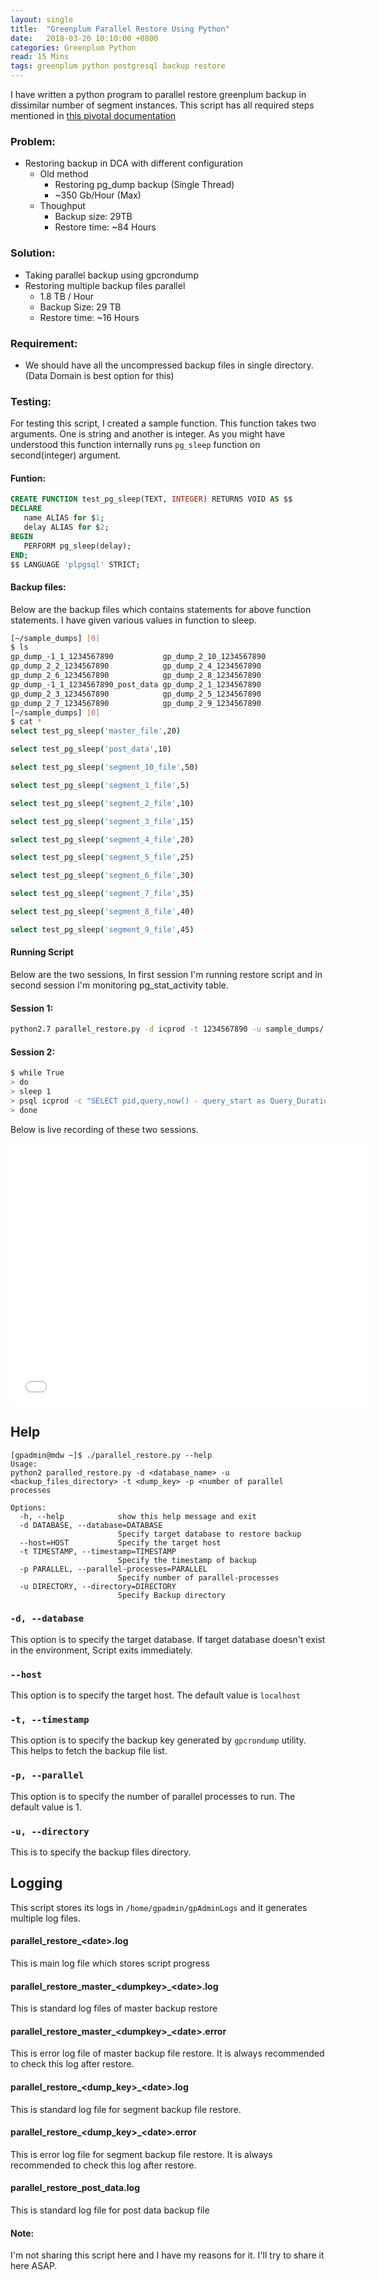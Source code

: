 ```yaml
---
layout: single
title:  "Greenplum Parallel Restore Using Python"
date:   2018-03-20 10:10:00 +0800
categories: Greenplum Python
read: 15 Mins
tags: greenplum python postgresql backup restore
---
```


I have written a python program to parallel restore greenplum backup in dissimilar number of segment instances. This script has all required steps mentioned in [this pivotal documentation](https://gpdb.docs.pivotal.io/510/admin_guide/managing/restore-diff-system.html) 

### Problem:

  - Restoring backup in DCA with different  configuration
      - Old method
          - Restoring pg_dump backup (Single Thread)
          - ~350 Gb/Hour (Max)
      - Thoughput
          - Backup size: 29TB
          - Restore time: ~84 Hours
          
### Solution:

  - Taking parallel backup using gpcrondump
  - Restoring multiple backup files parallel
      - 1.8 TB / Hour
      - Backup Size: 29 TB
      - Restore time: ~16 Hours
     
     
### Requirement:
 
   - We should have all the uncompressed backup files in single directory. (Data Domain is best option for this)
   
   
### Testing:
 
 For testing this script, I created a sample function. This function takes two arguments. One is string and another is integer. As you might have understood this function internally runs `pg_sleep` function on second(integer) argument.
 
 
#### Funtion:
 
 ```sql
 CREATE FUNCTION test_pg_sleep(TEXT, INTEGER) RETURNS VOID AS $$
DECLARE
    name ALIAS for $1;
    delay ALIAS for $2;
BEGIN
    PERFORM pg_sleep(delay);
END;
$$ LANGUAGE 'plpgsql' STRICT;
```

#### Backup files:

Below are the backup files which contains statements for above function statements. I have given various values in function to sleep.
```bash
[~/sample_dumps] [0]
$ ls
gp_dump_-1_1_1234567890           gp_dump_2_10_1234567890           
gp_dump_2_2_1234567890            gp_dump_2_4_1234567890            
gp_dump_2_6_1234567890            gp_dump_2_8_1234567890
gp_dump_-1_1_1234567890_post_data gp_dump_2_1_1234567890            
gp_dump_2_3_1234567890            gp_dump_2_5_1234567890            
gp_dump_2_7_1234567890            gp_dump_2_9_1234567890
[~/sample_dumps] [0]
$ cat *
select test_pg_sleep('master_file',20)

select test_pg_sleep('post_data',10)

select test_pg_sleep('segment_10_file',50)

select test_pg_sleep('segment_1_file',5)

select test_pg_sleep('segment_2_file',10)

select test_pg_sleep('segment_3_file',15)

select test_pg_sleep('segment_4_file',20)

select test_pg_sleep('segment_5_file',25)

select test_pg_sleep('segment_6_file',30)

select test_pg_sleep('segment_7_file',35)

select test_pg_sleep('segment_8_file',40)

select test_pg_sleep('segment_9_file',45)
```

#### Running Script

Below are the two sessions, In first session I'm running restore script and in second session I'm monitoring pg_stat_activity table.

#### Session 1:

```bash
python2.7 parallel_restore.py -d icprod -t 1234567890 -u sample_dumps/ -p 6
```

#### Session 2:

```bash
$ while True
> do
> sleep 1
> psql icprod -c "SELECT pid,query,now() - query_start as Query_Duration from pg_stat_activity where query not ilike '%pg_stat%';"
> done
```

Below is live recording of these two sessions.

<iframe src="//slides.com/yogeshjadhavyj/deck/embed?style=light" width="576" height="420" scrolling="yes" frameborder="0" webkitallowfullscreen mozallowfullscreen allowfullscreen></iframe>



## Help

```
[gpadmin@mdw ~]$ ./parallel_restore.py --help
Usage:
python2 paralled_restore.py -d <database_name> -u <backup_files_directory> -t <dump_key> -p <number of parallel processes

Options:
  -h, --help            show this help message and exit
  -d DATABASE, --database=DATABASE
                        Specify target database to restore backup
  --host=HOST           Specify the target host
  -t TIMESTAMP, --timestamp=TIMESTAMP
                        Specify the timestamp of backup
  -p PARALLEL, --parallel-processes=PARALLEL
                        Specify number of parallel-processes
  -u DIRECTORY, --directory=DIRECTORY
                        Specify Backup directory
```

### `-d, --database`
This option is to specify the target database. If target database doesn't exist in the environment, Script exits immediately. 

### `--host`
This option is to specify the target host. The default value is `localhost`

### `-t, --timestamp`
This option is to specify the backup key generated by `gpcrondump` utility. This helps to fetch the backup file list.

### `-p, --parallel`
This option is to specify the number of parallel processes to run. The default value is 1.


### `-u, --directory`
This is to specify the backup files directory.


## Logging

This script stores its logs in `/home/gpadmin/gpAdminLogs` and it generates multiple log files.

#### parallel\_restore\_\<date>.log

This is main log file which stores script progress

#### parallel\_restore\_master\_\<dumpkey>_\<date>.log

This is standard log files of master backup restore

#### parallel\_restore\_master\_\<dumpkey>_\<date>.error

This is error log file of master backup file restore. It is always recommended to check this log after restore.

#### parallel\_restore\_\<dump\_key>_\<date>.log

This is standard log file for segment backup file restore.

#### parallel\_restore\_\<dump\_key>_\<date>.error

This is error log file for segment backup file restore. It is always recommended to check this log after restore.

#### parallel\_restore\_post_data.log

This is standard log file for post data backup file

#### Note:
I'm not sharing this script here and I have my reasons for it. I'll try to share it here ASAP.

